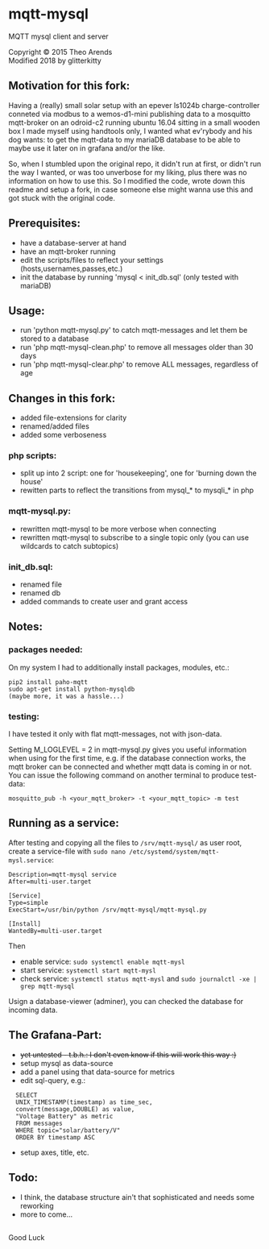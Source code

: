 # mqtt-mysql
MQTT mysql client and server

Copyright © 2015 Theo Arends<br>
Modified 2018 by glitterkitty


## Motivation for this fork:
Having a (really) small solar setup with an epever ls1024b charge-controller conneted via modbus to a wemos-d1-mini publishing data to a mosquitto mqtt-broker on an odroid-c2 running ubuntu 16.04 sitting in a small wooden box I made myself using handtools only, I wanted what ev'rybody and his dog wants: to get the mqtt-data to my mariaDB database to be able to maybe use it later on in grafana and/or the like.

So, when I stumbled upon the original repo, it didn't run at first, or didn't run the way I wanted, or was too unverbose for my liking, plus there was no information on how to use this. So I modified the code, wrote down this readme and setup a fork, in case someone else might wanna use this and got stuck with the original code.


## Prerequisites:
- have a database-server at hand
- have an mqtt-broker running
- edit the scripts/files to reflect your settings (hosts,usernames,passes,etc.)
- init the database by running 'mysql < init_db.sql' (only tested with mariaDB) 


## Usage:
- run 'python mqtt-mysql.py' to catch mqtt-messages and let them be stored to a database
- run 'php mqtt-mysql-clean.php' to remove all messages older than 30 days
- run 'php mqtt-mysql-clear.php' to remove ALL messages, regardless of age


## Changes in this fork:
- added file-extensions for clarity  
- renamed/added files
- added some verboseness

### php scripts:
  - split up into 2 script: one for 'housekeeping', one for 'burning down the house'
  - rewitten parts to reflect the transitions from mysql_* to mysqli_* in php

### mqtt-mysql.py:
- rewritten mqtt-mysql to be more verbose when connecting
- rewritten mqtt-mysql to subscribe to a single topic only (you can use wildcards to catch subtopics)

### init_db.sql:
- renamed file
- renamed db
- added commands to create user and grant access



## Notes:

### packages needed:
On my system I had to additionally install packages, modules, etc.:

    pip2 install paho-mqtt
    sudo apt-get install python-mysqldb
    (maybe more, it was a hassle...)
    
### testing:
I have tested it only with flat mqtt-messages, not with json-data.<br>

Setting M_LOGLEVEL = 2 in mqtt-mysql.py gives you useful information when using for the first time, e.g. if the database connection works, the mqtt broker can be connected and whether mqtt data is coming in or not. You can issue the following command on another terminal to produce test-data:

    mosquitto_pub -h <your_mqtt_broker> -t <your_mqtt_topic> -m test
    
    
## Running as a service:

After testing and copying all the files to `/srv/mqtt-mysql/` as user root, create a service-file with `sudo nano /etc/systemd/system/mqtt-mysl.service`:

```[Unit]
Description=mqtt-mysql service
After=multi-user.target

[Service]
Type=simple
ExecStart=/usr/bin/python /srv/mqtt-mysql/mqtt-mysql.py

[Install]
WantedBy=multi-user.target
```
Then
- enable service: `sudo systemctl enable mqtt-mysl`
- start service: `systemctl start mqtt-mysl`
- check service: `systemctl status mqtt-mysl` and `sudo journalctl -xe | grep mqtt-mysql`

Usign a database-viewer (adminer), you can checked the database for incoming data.


    
## The Grafana-Part:
  - ~~yet untested - t.b.h.: I don't even know if this will work this way :)~~
  - setup mysql as data-source
  - add a panel using that data-source for metrics
  - edit sql-query, e.g.:
  ```
    SELECT
    UNIX_TIMESTAMP(timestamp) as time_sec,
    convert(message,DOUBLE) as value,
    "Voltage Battery" as metric
    FROM messages
    WHERE topic="solar/battery/V"
    ORDER BY timestamp ASC 
```

  - setup axes, title, etc.
   
   
## Todo:
 - I think, the database structure ain't that sophisticated and needs some reworking
 - more to come...
 
## 
Good Luck
    


    




